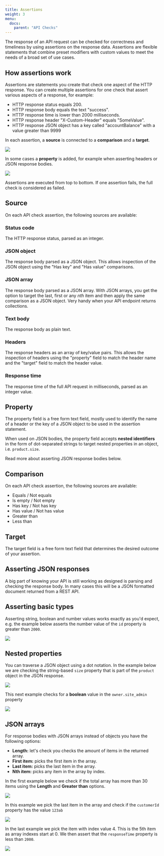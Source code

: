 ```yaml
---
title: Assertions
weight: 3
menu:
  docs:
    parent: "API Checks"
---
```


The response of an API request can be checked for correctness and timeliness by using assertions on the response data. Assertions are flexible statements that combine preset modifiers with custom values to meet the needs of a broad set of use cases.

## How assertions work

Assertions are statements you create that check one aspect of the HTTP response. You can create multiple assertions for one check that assert various aspects of a response, for example:

- HTTP response status equals 200.
- HTTP response body equals the text "success".
- HTTP response time is lower than 2000 milliseconds.
- HTTP response header "X-Custom-Header" equals "SomeValue".
- HTTP response JSON object has a key called "accountBalance" with a value greater than 9999

In each assertion, a **source** is connected to a **comparison** and a **target**.

![](/docs/images/api-checks/assertions-1.png)

In some cases a **property** is added, for example when asserting headers or JSON response bodies.

![](/docs/images/api-checks/assertions-2.png)

Assertions are executed from top to bottom. If one assertion fails, the full check is considered as failed.

## Source

On each API check assertion, the following sources are available:

### Status code
The HTTP response status, parsed as an integer.

### JSON object
The response body parsed as a JSON object. This allows inspection of the JSON object using the "Has key" and "Has value" comparisons.

### JSON array
The response body parsed as a JSON array. With JSON arrays, you get the option to target the last, first or any *nth* item and then apply
the same comparison as a JSON object. Very handy when your API endpoint returns collections. 

### Text body
The response body as plain text.

### Headers
The response headers as an array of key/value pairs. This allows the inspection of headers using the "property" field to match the header name and the "target" field to match the header value.

### Response time
The response time of the full API request in milliseconds, parsed as an integer value.

## Property

The property field is a free form text field, mostly used to identify the name of a header or the key of a JSON object to be used in the assertion statement.

When used on JSON bodies, the property field accepts **nested identifiers** in the form of dot-separated strings to target nested properties in an object, i.e. `product.size`.

Read more about asserting JSON response bodies below.

## Comparison

On each API check assertion, the following sources are available:

- Equals / Not equals
- Is empty / Not empty
- Has key / Not has key
- Has value / Not has value
- Greater than
- Less than

## Target

The target field is a free form text field that determines the desired outcome of your assertion.


## Asserting JSON responses

A big part of knowing your API is still working as designed is parsing and checking the response body. In many cases this will be
a JSON formatted document returned from a REST API.

## Asserting basic types

Asserting string, boolean and number values works exactly as you'd expect, e.g. the example below asserts the number value of
the `id` property is greater than `2000`.

![](/docs/images/api-checks/assertions-4.png)

## Nested properties

You can traverse a JSON object using a dot notation. In the example below we are checking the string-based `size`
property that is part of the `product` object in the JSON response.

![](/docs/images/api-checks/assertions-3.png)

This next example checks for a **boolean** value in the `owner.site_admin` property

![](/docs/images/api-checks/assertions-5.png)

## JSON arrays

For response bodies with JSON arrays instead of objects you have the following options:

- **Length:** let's check you checks the amount of items in the returned array.
- **First item:** picks the first item in the array.
- **Last item:** picks the last item in the array.
- **Nth item:** picks any item in the array by index.

In the first example below we check if the total array has more than 30 items using the **Length** and **Greater than** options.

![](/docs/images/api-checks/assertions-6.png)

In this example we pick the last item in the array and check if the `customerId` property has the value `123ab`  

![](/docs/images/api-checks/assertions-7.png)

In the last example we pick the item with index value 4. This is the 5th item as array indexes start at 0. We then assert
that the `responseTime` property is less than `2000`.  


![](/docs/images/api-checks/assertions-8.png)
